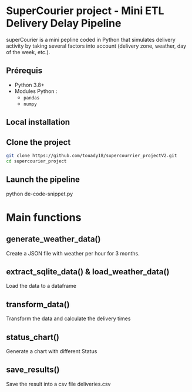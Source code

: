  # SuperCourier project - Mini ETL Delivery Delay Pipeline 
 superCourier is a mini pepline coded in Python that simulates delivery activity by taking several factors into account (delivery zone, weather, day of the week, etc.).

## Prérequis

- Python 3.8+  
- Modules Python :
  - `pandas`
  - `numpy`

 ## Local installation

 ## Clone the project
 ```bash
git clone https://github.com/touady18/supercourrier_projectV2.git
cd supercourier_project
```

## Launch the pipeline
python de-code-snippet.py


# Main functions
## generate_weather_data()
Create a JSON file with weather per hour for 3 months.

## extract_sqlite_data() & load_weather_data()
Load the data to a dataframe 

## transform_data()
Transform the data and calculate the delivery times

## status_chart()
Generate a chart with different Status

## save_results()
Save the result into a csv file
deliveries.csv